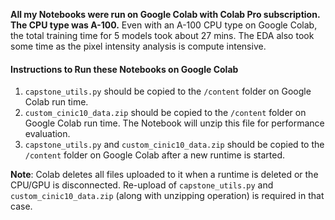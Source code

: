 
**All my Notebooks were run on Google Colab with Colab Pro subscription. The CPU type was A-100.**
Even with an A-100 CPU type on Google Colab, the total training time for 5 models took about 27 mins. The EDA also took some time as the pixel intensity analysis is compute intensive.

#### Instructions to Run these Notebooks on Google Colab
1. `capstone_utils.py`  should be copied to the `/content` folder on Google Colab run time.
2. `custom_cinic10_data.zip` should be copied to the `/content` folder on Google Colab run time. The Notebook will unzip this file for performance evaluation.
3. `capstone_utils.py` and `custom_cinic10_data.zip` should be copied to the `/content` folder on Google Colab after a new runtime is started. 


**Note**: Colab deletes all files uploaded to it when a runtime is deleted or the CPU/GPU is disconnected. Re-upload of `capstone_utils.py` and `custom_cinic10_data.zip` (along with unzipping operation) is required in that case.
